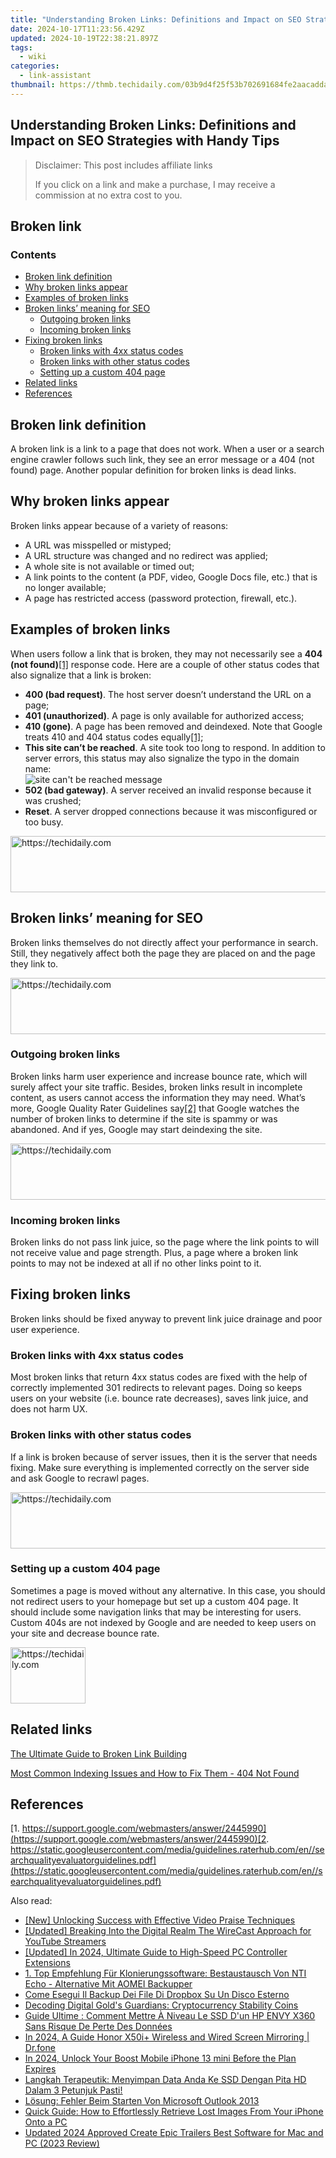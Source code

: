 ```yaml
---
title: "Understanding Broken Links: Definitions and Impact on SEO Strategies with Handy Tips"
date: 2024-10-17T11:23:56.429Z
updated: 2024-10-19T22:38:21.897Z
tags:
  - wiki
categories:
  - link-assistant
thumbnail: https://thmb.techidaily.com/03b9d4f25f53b702691684fe2aacadda124f8e51ce8909742113d79362ddfedd.jpg
---
```


## Understanding Broken Links: Definitions and Impact on SEO Strategies with Handy Tips

>  Disclaimer: This post includes affiliate links
>
>  If you click on a link and make a purchase, I may receive a commission at no extra cost to you.
>

## Broken link

### Contents

* [Broken link definition](https://tools.techidaily.com/link-assistant/products/)
* [Why broken links appear](https://tools.techidaily.com/link-assistant/products/)
* [Examples of broken links](https://tools.techidaily.com/link-assistant/products/)
* [Broken links’ meaning for SEO](https://tools.techidaily.com/link-assistant/products/)  
   * [Outgoing broken links](https://tools.techidaily.com/link-assistant/products/)  
   * [Incoming broken links](https://tools.techidaily.com/link-assistant/products/)
* [Fixing broken links](https://tools.techidaily.com/link-assistant/products/)  
   * [Broken links with 4xx status codes](https://tools.techidaily.com/link-assistant/products/)  
   * [Broken links with other status codes](https://tools.techidaily.com/link-assistant/products/)  
   * [Setting up a custom 404 page](https://tools.techidaily.com/link-assistant/products/)
* [Related links](https://tools.techidaily.com/link-assistant/products/)
* [References](https://tools.techidaily.com/link-assistant/products/)

## Broken link definition

A broken link is a link to a page that does not work. When a user or a search engine crawler follows such link, they see an error message or a 404 (not found) page. Another popular definition for broken links is dead links. 

## Why broken links appear

Broken links appear because of a variety of reasons:

* A URL was misspelled or mistyped;
* A URL structure was changed and no redirect was applied;
* A whole site is not available or timed out;
* A link points to the content (a PDF, video, Google Docs file, etc.) that is no longer available;
* A page has restricted access (password protection, firewall, etc.).

## Examples of broken links

When users follow a link that is broken, they may not necessarily see a **404 (not found)**[\[1\]](https://tools.techidaily.com/link-assistant/products/) response code. Here are a couple of other status codes that also signalize that a link is broken:

* **400 (bad request)**. The host server doesn’t understand the URL on a page;
* **401 (unauthorized)**. A page is only available for authorized access;
* **410 (gone)**. A page has been removed and deindexed. Note that Google treats 410 and 404 status codes equally[\[1\]](https://tools.techidaily.com/link-assistant/products/);
* **This site can’t be reached**. A site took too long to respond. In addition to server errors, this status may also signalize the typo in the domain name:  
![site can't be reached message](https://cdn1.link-assistant.com/thumbs/w1073-c1/upload/seowiki/posts/28/bl1.png)
* **502 (bad gateway)**. A server received an invalid response because it was crushed;
* **Reset**. A server dropped connections because it was misconfigured or too busy.

<!-- affiliate ads begin -->
<a href="https://aligracehair.sjv.io/c/5597632/2036501/19272" target="_top" id="2036501">
  <img src="//a.impactradius-go.com/display-ad/19272-2036501" border="0" alt="https://techidaily.com" width="728" height="90"/>
</a>
<img height="0" width="0" src="https://aligracehair.sjv.io/i/5597632/2036501/19272" style="position:absolute;visibility:hidden;" border="0" />
<!-- affiliate ads end -->

## Broken links’ meaning for SEO

Broken links themselves do not directly affect your performance in search. Still, they negatively affect both the page they are placed on and the page they link to.

<!-- affiliate ads begin -->
<a href="https://unicoeye.pxf.io/c/5597632/2134496/18498" target="_top" id="2134496">
  <img src="//a.impactradius-go.com/display-ad/18498-2134496" border="0" alt="https://techidaily.com" width="728" height="90"/>
</a>
<img height="0" width="0" src="https://unicoeye.pxf.io/i/5597632/2134496/18498" style="position:absolute;visibility:hidden;" border="0" />
<!-- affiliate ads end -->

### Outgoing broken links

Broken links harm user experience and increase bounce rate, which will surely affect your site traffic. Besides, broken links result in incomplete content, as users cannot access the information they may need. What’s more, Google Quality Rater Guidelines say[\[2\]](https://tools.techidaily.com/link-assistant/products/) that Google watches the number of broken links to determine if the site is spammy or was abandoned. And if yes, Google may start deindexing the site.

<!-- affiliate ads begin -->
<a href="https://ephamedtechinc.pxf.io/c/5597632/2137220/26400" target="_top" id="2137220">
  <img src="//a.impactradius-go.com/display-ad/26400-2137220" border="0" alt="https://techidaily.com" width="728" height="90"/>
</a>
<img height="0" width="0" src="https://ephamedtechinc.pxf.io/i/5597632/2137220/26400" style="position:absolute;visibility:hidden;" border="0" />
<!-- affiliate ads end -->

### Incoming broken links

Broken links do not pass link juice, so the page where the link points to will not receive value and page strength. Plus, a page where a broken link points to may not be indexed at all if no other links point to it.

## Fixing broken links

Broken links should be fixed anyway to prevent link juice drainage and poor user experience.

### Broken links with 4xx status codes

Most broken links that return 4xx status codes are fixed with the help of correctly implemented 301 redirects to relevant pages. Doing so keeps users on your website (i.e. bounce rate decreases), saves link juice, and does not harm UX.

### Broken links with other status codes

If a link is broken because of server issues, then it is the server that needs fixing. Make sure everything is implemented correctly on the server side and ask Google to recrawl pages.

<!-- affiliate ads begin -->
<a href="https://aligracehair.sjv.io/c/5597632/1938750/19272" target="_top" id="1938750">
  <img src="//a.impactradius-go.com/display-ad/19272-1938750" border="0" alt="https://techidaily.com" width="728" height="90"/>
</a>
<img height="0" width="0" src="https://aligracehair.sjv.io/i/5597632/1938750/19272" style="position:absolute;visibility:hidden;" border="0" />
<!-- affiliate ads end -->

### Setting up a custom 404 page

Sometimes a page is moved without any alternative. In this case, you should not redirect users to your homepage but set up a custom 404 page. It should include some navigation links that may be interesting for users. Custom 404s are not indexed by Google and are needed to keep users on your site and decrease bounce rate.

<!-- affiliate ads begin -->
<a href="https://aligracehair.sjv.io/c/5597632/2135363/19272" target="_top" id="2135363">
  <img src="//a.impactradius-go.com/display-ad/19272-2135363" border="0" alt="https://techidaily.com" width="120" height="90"/>
</a>
<img height="0" width="0" src="https://aligracehair.sjv.io/i/5597632/2135363/19272" style="position:absolute;visibility:hidden;" border="0" />
<!-- affiliate ads end -->

## Related links

[The Ultimate Guide to Broken Link Building](https://tools.techidaily.com/link-assistant/products/)

[Most Common Indexing Issues and How to Fix Them - 404 Not Found](https://tools.techidaily.com/link-assistant/products/)

## References

[1. https://support.google.com/webmasters/answer/2445990](https://support.google.com/webmasters/answer/2445990)[2. https://static.googleusercontent.com/media/guidelines.raterhub.com/en//searchqualityevaluatorguidelines.pdf](https://static.googleusercontent.com/media/guidelines.raterhub.com/en//searchqualityevaluatorguidelines.pdf)

<ins class="adsbygoogle"
     style="display:block"
     data-ad-format="autorelaxed"
     data-ad-client="ca-pub-7571918770474297"
     data-ad-slot="1223367746"></ins>

<ins class="adsbygoogle"
     style="display:block"
     data-ad-client="ca-pub-7571918770474297"
     data-ad-slot="8358498916"
     data-ad-format="auto"
     data-full-width-responsive="true"></ins>

<span class="atpl-alsoreadstyle">Also read:</span>
<div><ul>
<li><a href="https://some-guidance.techidaily.com/new-unlocking-success-with-effective-video-praise-techniques/"><u>[New] Unlocking Success with Effective Video Praise Techniques</u></a></li>
<li><a href="https://youtube-clips.techidaily.com/updated-breaking-into-the-digital-realm-the-wirecast-approach-for-youtube-streamers/"><u>[Updated] Breaking Into the Digital Realm The WireCast Approach for YouTube Streamers</u></a></li>
<li><a href="https://fox-links.techidaily.com/updated-in-2024-ultimate-guide-to-high-speed-pc-controller-extensions/"><u>[Updated] In 2024, Ultimate Guide to High-Speed PC Controller Extensions</u></a></li>
<li><a href="https://win-extraordinary.techidaily.com/1-top-empfehlung-fur-klonierungssoftware-bestaustausch-von-nti-echo-alternative-mit-aomei-backupper/"><u>1. Top Empfehlung Für Klonierungssoftware: Bestaustausch Von NTI Echo - Alternative Mit AOMEI Backupper</u></a></li>
<li><a href="https://win-extraordinary.techidaily.com/come-esegui-il-backup-dei-file-di-dropbox-su-un-disco-esterno/"><u>Come Esegui Il Backup Dei File Di Dropbox Su Un Disco Esterno</u></a></li>
<li><a href="https://facebook.techidaily.com/decoding-digital-golds-guardians-cryptocurrency-stability-coins/"><u>Decoding Digital Gold's Guardians: Cryptocurrency Stability Coins</u></a></li>
<li><a href="https://win-extraordinary.techidaily.com/guide-ultime-comment-mettre-a-niveau-le-ssd-dun-hp-envy-x360-sans-risque-de-perte-des-donnees/"><u>Guide Ultime : Comment Mettre À Niveau Le SSD D'un HP ENVY X360 Sans Risque De Perte Des Données</u></a></li>
<li><a href="https://screen-mirror.techidaily.com/in-2024-a-guide-honor-x50iplus-wireless-and-wired-screen-mirroring-drfone-by-drfone-android/"><u>In 2024, A Guide Honor X50i+ Wireless and Wired Screen Mirroring | Dr.fone</u></a></li>
<li><a href="https://sim-unlock.techidaily.com/in-2024-unlock-your-boost-mobile-iphone-13-mini-before-the-plan-expires-by-drfone-ios/"><u>In 2024, Unlock Your Boost Mobile iPhone 13 mini Before the Plan Expires</u></a></li>
<li><a href="https://win-extraordinary.techidaily.com/langkah-terapeutik-menyimpan-data-anda-ke-ssd-dengan-pita-hd-dalam-3-petunjuk-pasti/"><u>Langkah Terapeutik: Menyimpan Data Anda Ke SSD Dengan Pita HD Dalam 3 Petunjuk Pasti!</u></a></li>
<li><a href="https://win-extraordinary.techidaily.com/losung-fehler-beim-starten-von-microsoft-outlook-2013/"><u>Lösung: Fehler Beim Starten Von Microsoft Outlook 2013</u></a></li>
<li><a href="https://win-extraordinary.techidaily.com/quick-guide-how-to-effortlessly-retrieve-lost-images-from-your-iphone-onto-a-pc/"><u>Quick Guide: How to Effortlessly Retrieve Lost Images From Your iPhone Onto a PC</u></a></li>
<li><a href="https://smart-video-creator.techidaily.com/updated-2024-approved-create-epic-trailers-best-software-for-mac-and-pc-2023-review/"><u>Updated 2024 Approved Create Epic Trailers Best Software for Mac and PC (2023 Review)</u></a></li>
</ul></div>

